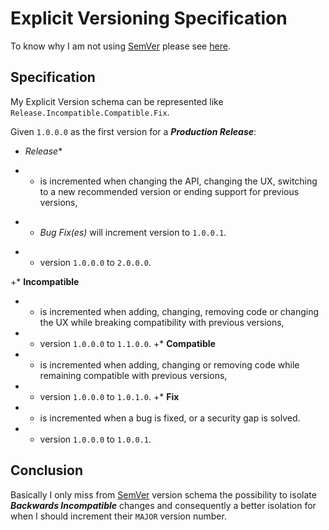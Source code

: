 # Explicit Versioning Specification

To know why I am not using [SemVer]((http://semver.org/)) please see [here](WHY.md).


## Specification

My Explicit Version schema can be represented like `Release.Incompatible.Compatible.Fix`.

Given `1.0.0.0` as the first version for a **_Production Release_**:

* *Release**
+    + is incremented when changing the API, changing the UX, switching to a new recommended version or ending support for previous versions,

-    + _Bug Fix(es)_ will increment version to `1.0.0.1`.

+    + version `1.0.0.0` to `2.0.0.0`.

+* **Incompatible**
+    + is incremented when adding, changing, removing code or changing the UX while breaking compatibility with previous versions,
+    + version `1.0.0.0` to `1.1.0.0`.
+* **Compatible**
+    + is incremented when adding, changing or removing code while remaining compatible with previous versions,
+    + version `1.0.0.0` to `1.0.1.0`.
+*  **Fix**
+    + is incremented when a bug is fixed, or a security gap is solved.
+    + version `1.0.0.0` to `1.0.0.1`.


## Conclusion

Basically I only miss from [SemVer]((http://semver.org/)) version schema the possibility to isolate
**_Backwards Incompatible_** changes and consequently a better isolation for when I should increment their `MAJOR`
version number.
